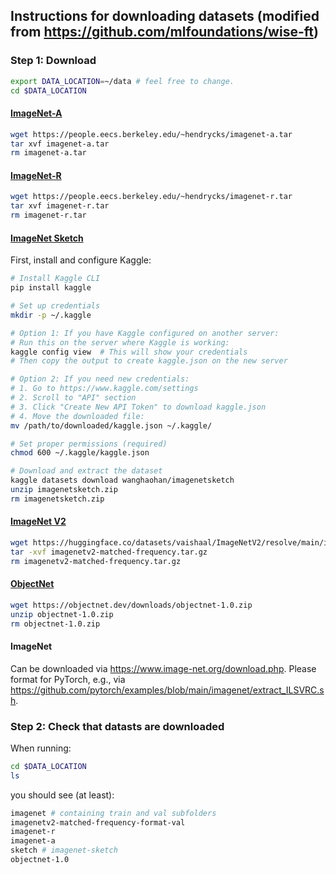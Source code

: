 ## Instructions for downloading datasets (modified from https://github.com/mlfoundations/wise-ft)

### Step 1: Download

```bash
export DATA_LOCATION=~/data # feel free to change.
cd $DATA_LOCATION
```

#### [ImageNet-A](https://github.com/hendrycks/natural-adv-examples)

```bash
wget https://people.eecs.berkeley.edu/~hendrycks/imagenet-a.tar
tar xvf imagenet-a.tar
rm imagenet-a.tar
```

#### [ImageNet-R](https://github.com/hendrycks/imagenet-r)

```bash
wget https://people.eecs.berkeley.edu/~hendrycks/imagenet-r.tar
tar xvf imagenet-r.tar
rm imagenet-r.tar
```

#### [ImageNet Sketch](https://github.com/HaohanWang/ImageNet-Sketch)

First, install and configure Kaggle:
```bash
# Install Kaggle CLI
pip install kaggle

# Set up credentials
mkdir -p ~/.kaggle

# Option 1: If you have Kaggle configured on another server:
# Run this on the server where Kaggle is working:
kaggle config view  # This will show your credentials
# Then copy the output to create kaggle.json on the new server

# Option 2: If you need new credentials:
# 1. Go to https://www.kaggle.com/settings
# 2. Scroll to "API" section
# 3. Click "Create New API Token" to download kaggle.json
# 4. Move the downloaded file:
mv /path/to/downloaded/kaggle.json ~/.kaggle/

# Set proper permissions (required)
chmod 600 ~/.kaggle/kaggle.json

# Download and extract the dataset
kaggle datasets download wanghaohan/imagenetsketch
unzip imagenetsketch.zip
rm imagenetsketch.zip
```

#### [ImageNet V2](https://github.com/modestyachts/ImageNetV2)

```bash
wget https://huggingface.co/datasets/vaishaal/ImageNetV2/resolve/main/imagenetv2-matched-frequency.tar.gz
tar -xvf imagenetv2-matched-frequency.tar.gz
rm imagenetv2-matched-frequency.tar.gz
```

#### [ObjectNet](https://objectnet.dev/)

```bash
wget https://objectnet.dev/downloads/objectnet-1.0.zip
unzip objectnet-1.0.zip
rm objectnet-1.0.zip
```

#### ImageNet

Can be downloaded via https://www.image-net.org/download.php.
Please format for PyTorch, e.g., via https://github.com/pytorch/examples/blob/main/imagenet/extract_ILSVRC.sh.

### Step 2: Check that datasts are downloaded

When running:
```bash
cd $DATA_LOCATION
ls
```
you should see (at least):
```bash
imagenet # containing train and val subfolders
imagenetv2-matched-frequency-format-val
imagenet-r
imagenet-a
sketch # imagenet-sketch
objectnet-1.0
```
